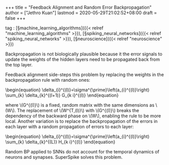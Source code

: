 +++
title = "Feedback Alignment and Random Error Backpropagation"
author = ["Jethro Kuan"]
lastmod = 2020-05-29T21:02:52+08:00
draft = false
+++

tag
: [§machine\_learning\_algorithms]({{< relref "machine_learning_algorithms" >}}), [§spiking\_neural\_networks]({{< relref "spiking_neural_networks" >}}),
[§neuroscience]({{< relref "neuroscience" >}})

Backpropagation is not biologically plausible because it the error
signals to update the weights of the hidden layers need to be
propagated back from the top layer.

Feedback alignment side-steps this problem by replacing the weights in
the backpropagation rule with random ones:

\begin{equation}
\delta\_{i}^{(l)}=\sigma^{\prime}\left(a\_{i}^{(l)}\right) \sum\_{k} \delta\_{k}^{(l+1)} G\_{k i}^{(l)}
\end{equation}

where \\(G^{(l)}\\) is a fixed, random matrix with the same dimensions as
\\(W\\). The replacement of \\(W^{T,(l)}\\) with \\(G^{(l)}\\) breaks the
dependency of the backward phase on \\(W\\), enabling the rule to be more
local. Another variation is to replace the backpropagation of the
errors in each layer with a random propagation of errors to each
layer:

\begin{equation}
\delta\_{i}^{(l)}=\sigma^{\prime}\left(a\_{i}^{(l)}\right) \sum\_{k} \delta\_{k}^{(L)} H\_{k i}^{(l)}
\end{equation}

Random BP applied to SNNs do not account for the temporal dynamics of
neurons and synapses. SuperSpike solves this problem.
